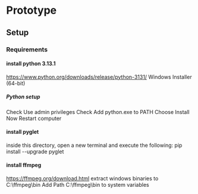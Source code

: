 # Prototype

## Setup

### Requirements

#### install python 3.13.1
https://www.python.org/downloads/release/python-3131/
Windows Installer (64-bit)

##### Python setup
Check Use admin privileges
Check Add python.exe to PATH
Choose Install Now
Restart computer

#### install pyglet
inside this directory, open a new terminal and execute the following:
pip install --upgrade pyglet

#### install ffmpeg
https://ffmpeg.org/download.html
extract windows binaries to C:\ffmpeg\bin
Add Path C:\ffmpeg\bin to system variables
